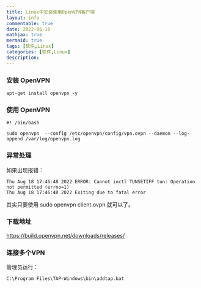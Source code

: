 ```yaml
---
title: Linux中安装使用OpenVPN客户端
layout: info
commentable: true
date: 2022-06-16
mathjax: true
mermaid: true
tags: [软件,Linux]
categories: [软件,Linux]
description: 
---
```


### 安装 OpenVPN

```
apt-get install openvpn -y
```

<!--more-->

### 使用 OpenVPN

```
#! /bin/bash

sudo openvpn  --config /etc/openvpn/config/vpn.ovpn --daemon --log-append /var/log/openvpn.log
```

### 异常处理

如果出现报错：

```
Thu Aug 18 17:46:48 2022 ERROR: Cannot ioctl TUNSETIFF tun: Operation not permitted (errno=1)
Thu Aug 18 17:46:48 2022 Exiting due to fatal error
```

其实只要使用  sudo openvpn client.ovpn 就可以了。

### 下载地址

https://build.openvpn.net/downloads/releases/

### 连接多个VPN

管理员运行：

```
C:\Program Files\TAP-Windows\bin\addtap.bat
```

